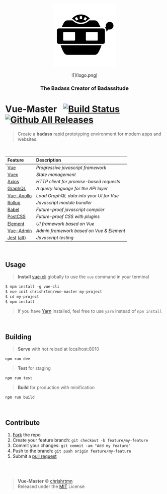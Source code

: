 <p align="center">
	<img
		width="200"
		height="200"
		title="Vue-Master Logo"
		src="https://github.com/chrishrtmn/vue-master/blob/master/logo.png">
</p>
<p align="center">
	![](logo.png)
</p>
<h3 align="center">The Badass Creator of Badassitude</h3>

# Vue-Master &nbsp; [![Build Status](https://circleci.com/gh/vuejs/vuex/tree/dev.png?style=shield)](https://circleci.com/gh/chrishrtmn/vue-master) [![Github All Releases](https://img.shields.io/github/downloads/chrishrtmn/vue-master/total.svg?style=flat-square)]()

> Create a **badass** rapid prototyping environment for modern apps and websites.

<br>

|Feature|Description|
|:---|:---|
|[Vue](https://github.com/vuejs/vue)| _Progressive javascript framework_ |
|[Vuex](https://github.com/vuejs/vuex)| _State management_ |
|[Axios](https://github.com/mzabriskie/axios)| _HTTP client for promise-based requests_ |
|[GraphQL](http://graphql.org/)| _A query language for the API layer_ |
|[Vue-Apollo](https://github.com/Akryum/vue-apollo)| _Load GraphQL data into your UI for Vue_ |
|[Rollup](https://github.com/rollup/rollup)| _Javascript module bundler_ |
|[Babel](https://github.com/babel/babel)| _Future-proof javascript compiler_ |
|[PostCSS](https://github.com/postcss/postcss)| _Future-proof CSS with plugins_ |
|[Element](https://github.com/ElemeFE/element)| _UI framework based on Vue_ |
|[Vue-Admin](https://github.com/taylorchen709/vue-admin)| _Admin framework based on Vue & Element_ |
|[Jest](https://github.com/facebook/jest) ([alt](https://github.com/kentaromiura/jest-for-all))| _Javascript testing_ |

<br>

## Usage

> **Install** [vue-cli](https://github.com/vuejs/vue-cli) globally to use the `vue` command in your terminal

```
$ npm install -g vue-cli
$ vue init chrishrtmn/vue-master my-project
$ cd my-project
$ npm install
```

> If you have [Yarn](https://yarnpkg.com/en/) installed, feel free to use ```yarn``` instead of ```npm install```

<br>

## Building

> **Serve** with hot reload at localhost:8010

```
npm run dev
```

> **Test** for staging

```
npm run test
```

> **Build** for production with minification

```
npm run build
```

<br>

## Contribute

1. [Fork](https://github.com/chrishrtmn/vue-master/blob/master/README.md#fork-destination-box) the repo
2. Create your feature branch: `git checkout -b feature/my-feature`
3. Commit your changes: `git commit -am "Add my feature"`
4. Push to the branch: `git push origin feature/my-feature`
5. Submit a [pull request](https://github.com/chrishrtmn/vue-master/pulls)

<br>
<br>

> **Vue-Master** © [chrishrtmn](https://twitter.com/chrishrtmn)<br>Released under the [MIT](./LICENSE) License
